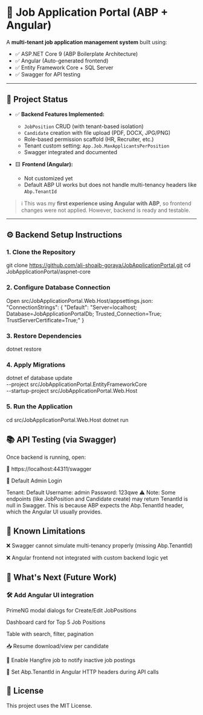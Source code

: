 # 💼 Job Application Portal (ABP + Angular)

A **multi-tenant job application management system** built using:

- ✅ ASP.NET Core 9 (ABP Boilerplate Architecture)
- ✅ Angular (Auto-generated frontend)
- ✅ Entity Framework Core + SQL Server
- ✅ Swagger for API testing


---

## 📌 Project Status

- ✅ **Backend Features Implemented:**
  - `JobPosition` CRUD (with tenant-based isolation)
  - `Candidate` creation with file upload (PDF, DOCX, JPG/PNG)
  - Role-based permission scaffold (HR, Recruiter, etc.)
  - Tenant custom setting: `App.Job.MaxApplicantsPerPosition`
  - Swagger integrated and documented

- 🟨 **Frontend (Angular):**
  - Not customized yet
  - Default ABP UI works but does not handle multi-tenancy headers like `Abp.TenantId`

> ℹ️ This was my **first experience using Angular with ABP**, so frontend changes were not applied. However, backend is ready and testable.

---

## ⚙️ Backend Setup Instructions

### 1. Clone the Repository

git clone https://github.com/ali-shoaib-goraya/JobApplicationPortal.git
cd JobApplicationPortal/aspnet-core

### 2. Configure Database Connection
Open src/JobApplicationPortal.Web.Host/appsettings.json:
"ConnectionStrings": {
  "Default": "Server=localhost; Database=JobApplicationPortalDb; Trusted_Connection=True; TrustServerCertificate=True;"
}

### 3. Restore Dependencies

dotnet restore
### 4. Apply Migrations
dotnet ef database update \
  --project src/JobApplicationPortal.EntityFrameworkCore \
  --startup-project src/JobApplicationPortal.Web.Host
### 5. Run the Application
cd src/JobApplicationPortal.Web.Host
dotnet run


## 📚 API Testing (via Swagger)
Once backend is running, open:

📎 https://localhost:44311/swagger

🔐 Default Admin Login

Tenant: Default
Username: admin
Password: 123qwe
⚠️ Note: Some endpoints (like JobPosition and Candidate create) may return TenantId is null in Swagger. This is because ABP expects the Abp.TenantId header, which the Angular UI usually provides.

## 🔧 Known Limitations
❌ Swagger cannot simulate multi-tenancy properly (missing Abp.TenantId)

❌ Angular frontend not integrated with custom backend logic yet

## 🚀 What's Next (Future Work)
### 🛠️ Add Angular UI integration

PrimeNG modal dialogs for Create/Edit JobPositions

Dashboard card for Top 5 Job Positions

Table with search, filter, pagination

📥 Resume download/view per candidate

🧠 Enable Hangfire job to notify inactive job postings

🎯 Set Abp.TenantId in Angular HTTP headers during API calls


## 📄 License
This project uses the MIT License.
